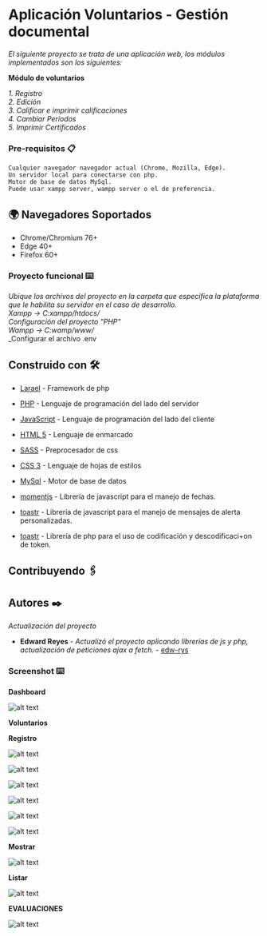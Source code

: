 # Aplicación Voluntarios - Gestión documental

_El siguiente proyecto se trata de una aplicación web, los módulos implementados son los siguientes:_

**Módulo de voluntarios** 

_1. Registro_\
_2. Edición_\
_3. Calificar e imprimir calificaciones_\
_4. Cambiar Periodos_\
_5. Imprimir Certificados_

### Pre-requisitos 📋

```
Cualquier navegador navegador actual (Chrome, Mozilla, Edge).
Un servidor local para conectarse con php. 
Motor de base de datos MySql.
Puede usar xampp server, wampp server o el de preferencia.
```
## :earth_africa: Navegadores Soportados

* Chrome/Chromium 76+
* Edge 40+
* Firefox 60+



### Proyecto funcional ⌨️

_Ubique los archivos del proyecto en la carpeta que especifica la plataforma que le habilita su servidor en el caso de desarrollo._\
_Xampp -> C:xampp/htdocs/_\
_Configuración del proyecto "PHP"_\
_Wampp -> C:wamp/www/_\
_Configurar el archivo .env 

## Construido con 🛠️

* [Larael](https://laravel.com/docs/8.x) - Framework de php

* [PHP](http://php.net/manual/es/index.php) - Lenguaje de programación del lado del servidor
* [JavaScript](https://developer.mozilla.org/es/docs/Web/JavaScript) - Lenguaje de programación del lado del cliente
* [HTML 5](https://developer.mozilla.org/es/docs/HTML/HTML5) - Lenguaje de enmarcado
* [SASS](https://sass-lang.com/) - Preprocesador de css
* [CSS 3](https://developer.mozilla.org/es/docs/Archive/CSS3) - Lenguaje de hojas de estilos
* [MySql](https://www.mysql.com/) - Motor de base de datos

* [momentjs](https://momentjs.com/docs/) - Librería de javascript para el manejo de fechas.
* [toastr](https://github.com/CodeSeven/toastr) - Librería de javascript para el manejo de mensajes de alerta personalizadas.
* [toastr](https://github.com/firebase/php-jwt) - Librería de php para el uso de codificación y descodificaci+on de token.


## Contribuyendo 🖇️

## Autores ✒️
_Actualización del proyecto_

* **Edward Reyes** - *Actualizó el proyecto aplicando librerías de js y php, actualización de peticiones ajax a fetch.* - [edw-rys](https://github.com/edw-rys)


### Screenshot ⌨️

__Dashboard__

![alt text](https://raw.githubusercontent.com/edw-rys/voluntarios/master/public/img/readme/dashboard.png)


__Voluntarios__

__Registro__


![alt text](https://raw.githubusercontent.com/edw-rys/voluntarios/master/public/img/readme/registro_1.png)


![alt text](https://raw.githubusercontent.com/edw-rys/voluntarios/master/public/img/readme/registro_2.png)


![alt text](https://raw.githubusercontent.com/edw-rys/voluntarios/master/public/img/readme/registro_3.png)


![alt text](https://raw.githubusercontent.com/edw-rys/voluntarios/master/public/img/readme/registro_4.png)


![alt text](https://raw.githubusercontent.com/edw-rys/voluntarios/master/public/img/readme/registro_5.png)


![alt text](https://raw.githubusercontent.com/edw-rys/voluntarios/master/public/img/readme/registro_6.png)


__Mostrar__


![alt text](https://raw.githubusercontent.com/edw-rys/voluntarios/master/public/img/readme/show_voluntario.png)


__Listar__


![alt text](https://raw.githubusercontent.com/edw-rys/voluntarios/master/public/img/readme/show_table_voluntarios.png)


__EVALUACIONES__

![alt text](https://raw.githubusercontent.com/edw-rys/voluntarios/master/public/img/readme/show_evaluaciones.png)

